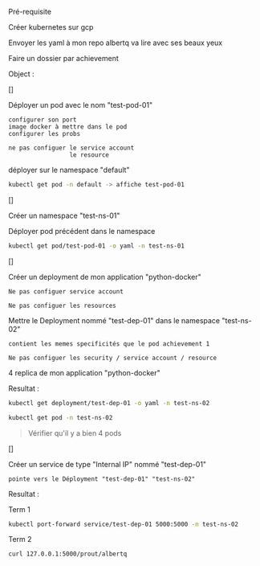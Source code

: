 Pré-requisite

Créer kubernetes sur gcp

Envoyer les yaml à mon repo albertq va lire avec ses beaux yeux

Faire un dossier par achievement

Object :

[]

Déployer un pod avec le nom "test-pod-01"

    configurer son port
    image docker à mettre dans le pod
    configurer les probs

    ne pas configuer le service account
                     le resource

déployer sur le namespace "default"

```bash
kubectl get pod -n default -> affiche test-pod-01
```

[]

Créer un namespace "test-ns-01"

Déployer pod précédent dans le namespace

```bash
kubectl get pod/test-pod-01 -o yaml -n test-ns-01
```

[]

Créer un deployment de mon application "python-docker"

    Ne pas configuer service account

    Ne pas configuer les resources

Mettre le Deployment nommé "test-dep-01" dans le namespace "test-ns-02"

    contient les memes specificités que le pod achievement 1

    Ne pas configuer les security / service account / resource

4 replica de mon application "python-docker"

Resultat :

```bash
kubectl get deployment/test-dep-01 -o yaml -n test-ns-02

kubectl get pod -n test-ns-02
```
> Vérifier qu'il y a bien 4 pods


[]

Créer un service de type "Internal IP" nommé "test-dep-01"

    pointe vers le Déployment "test-dep-01" "test-ns-02"

Resultat :


Term 1
```bash
kubectl port-forward service/test-dep-01 5000:5000 -n test-ns-02
```

Term 2
```bash
curl 127.0.0.1:5000/prout/albertq
```